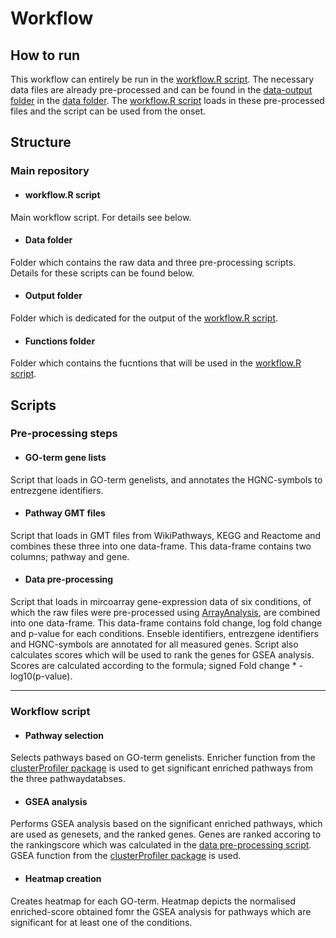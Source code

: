# Workflow

## How to run
This workflow can entirely be run in the [workflow.R script](https://github.com/laurent2207/TiO2-scripts/blob/master/workflow.R). The necessary data files are already pre-processed and can be found in the [data-output folder](https://github.com/laurent2207/TiO2-scripts/tree/master/data/data-output) in the [data folder](https://github.com/laurent2207/TiO2-scripts/tree/master/data). The [workflow.R script](https://github.com/laurent2207/TiO2-scripts/blob/master/workflow.R) loads in these pre-processed files and the script can be used from the onset.  

## Structure

### Main repository
* #### workflow.R script
Main workflow script. For details see below.

* #### Data folder
Folder which contains the raw data and three pre-processing scripts. Details for these scripts can be found below. 

* #### Output folder
Folder which is dedicated for the output of the [workflow.R script](https://github.com/laurent2207/TiO2-scripts/blob/master/workflow.R).

* #### Functions folder
Folder which contains the fucntions that will be used in the [workflow.R script](https://github.com/laurent2207/TiO2-scripts/blob/master/workflow.R).

## Scripts

### Pre-processing steps
* #### GO-term gene lists
Script that loads in GO-term genelists, and annotates the HGNC-symbols to entrezgene identifiers.

* #### Pathway GMT files
Script that loads in GMT files from WikiPathways, KEGG and Reactome and combines these three into one data-frame. This data-frame contains two columns; pathway and gene.

* #### Data pre-processing
Script that loads in mircoarray gene-expression data of six conditions, of which the raw files were pre-processed using [ArrayAnalysis](arrayanalysis.org), are combined into one data-frame. This data-frame contains fold change, log fold change and p-value for each conditions. Enseble identifiers, entrezgene identifiers and HGNC-symbols are annotated for all measured genes. 
Script also calculates scores which will be used to rank the genes for GSEA analysis. Scores are calculated according to the formula; signed Fold change * -log10(p-value).

----

### Workflow script
* #### Pathway selection
Selects pathways based on GO-term genelists. Enricher function from the [clusterProfiler package](https://bioconductor.org/packages/release/bioc/html/clusterProfiler.html) is used to get significant enriched pathways from the three pathwaydatabses. 

* #### GSEA analysis
Performs GSEA analysis based on the significant enriched pathways, which are used as genesets, and the ranked genes. Genes are ranked accoring to the rankingscore which was calculated in the [data pre-processing script](https://github.com/laurent2207/TiO2-scripts/blob/master/data/data_pre_processing.R). GSEA function from the [clusterProfiler package](https://bioconductor.org/packages/release/bioc/html/clusterProfiler.html) is used.

* #### Heatmap creation
Creates heatmap for each GO-term. Heatmap depicts the normalised enriched-score obtained fomr the GSEA analysis for pathways which are significant for at least one of the conditions. 
